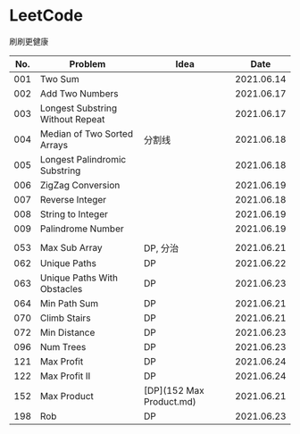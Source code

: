 # LeetCode
刷刷更健康

| No.  | Problem                          | Idea                                                         | Date       |
| ---- | -------------------------------- | ------------------------------------------------------------ | ---------- |
| 001  | Two Sum                          |                                                              | 2021.06.14 |
| 002  | Add Two Numbers                  |                                                              | 2021.06.17 |
| 003  | Longest Substring Without Repeat |                                                              | 2021.06.17 |
| 004  | Median of Two Sorted Arrays      | 分割线 | 2021.06.18 |
| 005  | Longest Palindromic Substring    |                                                              | 2021.06.18 |
| 006  | ZigZag Conversion                |                                                              | 2021.06.19 |
| 007  | Reverse Integer                  |                                                              | 2021.06.18 |
| 008  | String to Integer                |                                                              | 2021.06.19 |
| 009  | Palindrome Number                |                                                              | 2021.06.19 |
|      |                                  |                                                              |            |
| 053  | Max Sub Array                    | DP, 分治                                                     | 2021.06.21 |
| 062  | Unique Paths                     | DP                                                           | 2021.06.22 |
| 063  | Unique Paths With Obstacles      | DP                                                           | 2021.06.23 |
| 064  | Min Path Sum                     | DP                                                           | 2021.06.21 |
| 070  | Climb Stairs                     | DP                                                           | 2021.06.21 |
| 072  | Min Distance                     | DP                                                           | 2021.06.23 |
| 096  | Num Trees                        | DP                                                           | 2021.06.23 |
| 121  | Max Profit                       | DP                                                           | 2021.06.24 |
| 122  | Max Profit II                    | DP                                                           | 2021.06.24 |
| 152  | Max Product                      | [DP](152 Max Product.md)                                     | 2021.06.21 |
| 198  | Rob                              | DP                                                           | 2021.06.23 |


